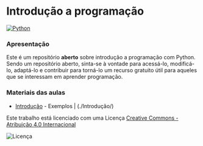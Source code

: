 # Introdução a programação

[![Python](https://www.python.org/static/community_logos/python-powered-w-100x40.png)](https://www.python.org)

### Apresentação
Este é um repositório **aberto** sobre introdução a programação com Python. Sendo um repositório aberto, sinta-se à vontade para acessá-lo, modificá-lo, adaptá-lo e contribuir para torná-lo um recurso gratuito útil para aqueles que se interessam em aprender programação.

### Materiais das aulas
-  [Introdução](https://docs.google.com/presentation/d/18WYECTrzo05qWkR606WJ7ahDQ8WfQmz2O6IJa2T817o/edit?usp=sharing) - Exemplos | (./Introdução/)



Este trabalho está licenciado com uma Licença [Creative Commons - Atribuição 4.0 Internacional](https://creativecommons.org/licenses/by/4.0/) 

![Licença](https://i.creativecommons.org/l/by/4.0/88x31.png)
